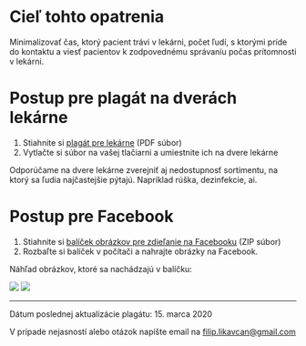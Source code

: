 # Cieľ tohto opatrenia

Minimalizovať čas, ktorý pacient trávi v lekárni, počet ľudí, s ktorými príde do kontaktu a viesť pacientov k zodpovednému správaniu počas prítomnosti v lekárni.

# Postup pre plagát na dverách lekárne

1. Stiahnite si [plagát pre lekárne](files/lekarne/lekarne-plagat-v2020031501.pdf) (PDF súbor)
2. Vytlačte si súbor na vašej tlačiarni a umiestnite ich na dvere lekárne

Odporúčame na dvere lekárne zverejniť aj nedostupnosť sortimentu, na ktorý sa ľudia najčastejšie pýtajú. Napríklad rúška, dezinfekcie, ai.

# Postup pre Facebook

1. Stiahnite si [balíček obrázkov pre zdieľanie na Facebooku](files/lekarne/lekarne-social-media-pack.zip) (ZIP súbor)
2. Rozbaľte si balíček v počítači a nahrajte obrázky na Facebook.

Náhľad obrázkov, ktoré sa nachádzajú v balíčku:

![](https://github.com/misotrnka/slovensko-help/wiki/images/lekarne/lekarne-social-preview.png)
![](https://github.com/misotrnka/slovensko-help/wiki/images/lekarne/plagat-2020031501.png)


***
Dátum poslednej aktualizácie plagátu: 15. marca 2020

V prípade nejasností alebo otázok napíšte email na filip.likavcan@gmail.com